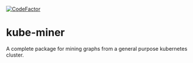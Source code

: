 [![CodeFactor](https://www.codefactor.io/repository/github/abdullahwastaken/kube-miner/badge)](https://www.codefactor.io/repository/github/abdullahwastaken/kube-miner)

# kube-miner
A complete package for mining graphs from a general purpose kubernetes cluster.
